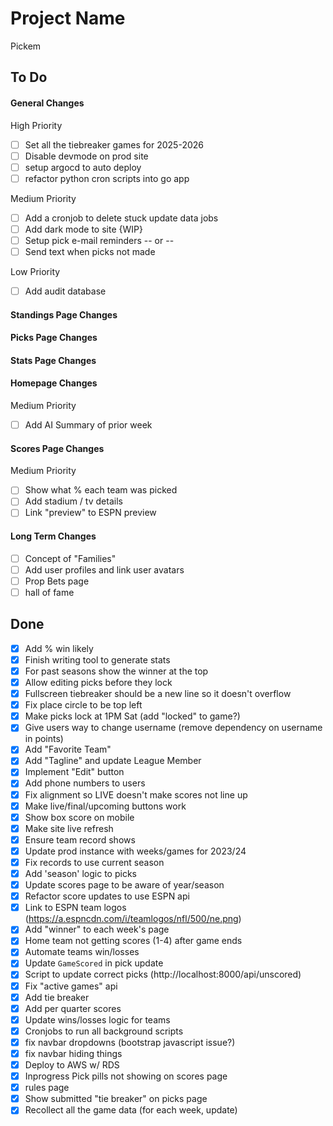 # Project Name
Pickem

## To Do

#### General Changes 
High Priority 
- [ ] Set all the tiebreaker games for 2025-2026
- [ ] Disable devmode on prod site
- [ ] setup argocd to auto deploy 
- [ ] refactor python cron scripts into go app 

Medium Priority 
- [ ] Add a cronjob to delete stuck update data jobs
- [ ] Add dark mode to site {WIP}
- [ ] Setup pick e-mail reminders -- or --
- [ ] Send text when picks not made 

Low Priority
- [ ] Add audit database 

#### Standings Page Changes

#### Picks Page Changes

#### Stats Page Changes 

#### Homepage Changes
Medium Priority 
- [ ] Add AI Summary of prior week 

#### Scores Page Changes 
Medium Priority 
- [ ] Show what % each team was picked 
- [ ] Add stadium / tv details
- [ ] Link "preview" to ESPN preview 

#### Long Term Changes 
- [ ] Concept of "Families" 
- [ ] Add user profiles and link user avatars 
- [ ] Prop Bets page 
- [ ] hall of fame

## Done 
- [x] Add % win likely 
- [x] Finish writing tool to generate stats
- [x] For past seasons show the winner at the top
- [x] Allow editing picks before they lock 
- [x] Fullscreen tiebreaker should be a new line so it doesn't overflow
- [x] Fix place circle to be top left 
- [x] Make picks lock at 1PM Sat (add "locked" to game?)
- [x] Give users way to change username (remove dependency on username in points)
- [x] Add "Favorite Team"
- [x] Add "Tagline" and update League Member 
- [x] Implement "Edit" button 
- [x] Add phone numbers to users 
- [x] Fix alignment so LIVE doesn't make scores not line up 
- [x] Make live/final/upcoming buttons work 
- [x] Show box score on mobile
- [x] Make site live refresh 
- [x] Ensure team record shows
- [x] Update prod instance with weeks/games for 2023/24
- [x] Fix records to use current season
- [x] Add 'season' logic to picks
- [x] Update scores page to be aware of year/season 
- [x] Refactor score updates to use ESPN api
- [x] Link to ESPN team logos (https://a.espncdn.com/i/teamlogos/nfl/500/ne.png)
- [x] Add "winner" to each week's page 
- [x] Home team not getting scores (1-4) after game ends
- [x] Automate teams win/losses 
- [x] Update `GameScored` in pick update 
- [x] Script to update correct picks (http://localhost:8000/api/unscored)
- [x] Fix "active games" api
- [x] Add tie breaker 
- [x] Add per quarter scores 
- [x] Update wins/losses logic for teams 
- [x] Cronjobs to run all background scripts 
- [x] fix navbar dropdowns (bootstrap javascript issue?)
- [x] fix navbar hiding things
- [x] Deploy to AWS w/ RDS 
- [x] Inprogress Pick pills not showing on scores page 
- [x] rules page 
- [x] Show submitted "tie breaker" on picks page 
- [x] Recollect all the game data (for each week, update)
